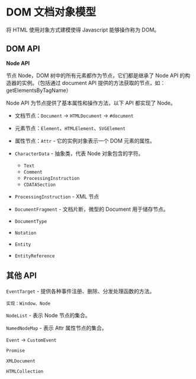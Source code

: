 # DOM 文档对象模型

将 HTML 使用对象方式建模使得 Javascript 能够操作称为 DOM。

## DOM API

**Node API**

节点 Node，DOM 树中的所有元素都作为节点，它们都是继承了 Node API 的构造器的实例。（包括通过 document API 提供的方法获取的节点，如：getElementsByTagName）

Node API 为节点提供了基本属性和操作方法，以下 API 都实现了 Node。

- 文档节点：`Document` -> `HTMLDocument` -> `#document`

- 元素节点：`Element`、`HTMLElement`、`SVGElement`

- 属性节点：`Attr` - 它的实例对象表示一个 DOM 元素的属性。

- `CharacterData` - 抽象类，代表 Node 对象包含的字符。
	- `Text`
	- `Comment`
	- `ProcessingInstruction`
	- `CDATASection`

- `ProcessingInstruction` - XML 节点
- `DocumentFragment` - 文档片断，微型的 Document 用于储存节点。
- `DocumentType`
- `Notation`
- `Entity`
- `EntityReference`

## 其他 API

`EventTarget` - 提供各种事件注册、删除、分发处理函数的方法。
	
	实现：Window、Node

`NodeList` - 表示 Node 节点的集合。

`NamedNodeMap` - 表示 Attr 属性节点的集合。

`Event` -> `CustomEvent`

`Promise`

`XMLDocument`

`HTMLCollection`